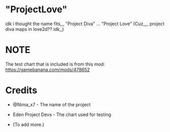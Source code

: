 # "ProjectLove"

idk i thought the name fits,,,
"Project Diva" ... "Project Love" (Cuz,,,, project diva maps in love2d?? idk,,)


# NOTE 

The test chart that is included is from this mod: https://gamebanana.com/mods/478652

# Credits
- @Nima_x7 - The name of the project
- Eden Project Devs - The chart used for testing

- (To add more.)